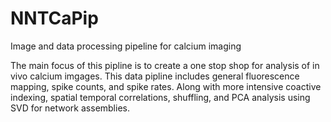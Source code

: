 # NNTCaPip
Image and data processing pipeline for calcium imaging

The main focus of this pipline is to create a one stop shop for analysis of in vivo calcium imgages. This data pipline includes general fluorescence mapping, spike counts, and spike rates. Along with more intensive coactive indexing, spatial temporal correlations, shuffling, and PCA analysis using SVD for network assemblies. 

